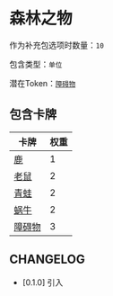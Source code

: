 # 森林之物

作为补充包选项时数量：`10`

包含类型：`单位`

潜在Token：[`障碍物`](障碍物.md)

## 包含卡牌

卡牌 | 权重
--- | ---
[鹿](../卡牌/鹿.md) | 1
[老鼠](../卡牌/老鼠.md) | 2
[青蛙](../卡牌/青蛙.md) | 2
[蜗牛](../卡牌/蜗牛.md) | 2
[障碍物](障碍物.md) | 3

## CHANGELOG

- [0.1.0] 引入
